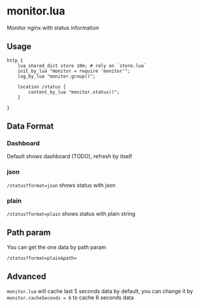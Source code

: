 monitor.lua
===

Monitor nginx with status information


Usage
---

```nginx
http {
	lua_shared_dict store 10m; # rely on `store.lua`
	init_by_lua "monitor = require 'monitor'";
	log_by_lua "monitor.group()";

	location /status {
		content_by_lua "monitor.status()";
	}

}
```

Data Format
---

### Dashboard

Default shows dashboard (TODO), refresh by itself

### json

`/status?format=json` shows status with json

### plain

`/status?format=plain` shows status with plain string


Path param
---

You can get the one data by path param

`/status?format=plain&path=`

Advanced
---

`monitor.lua` will cache last 5 seconds data by default, you can change it by `monitor.cacheSeconds = 6` to cache 6 seconds data
